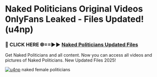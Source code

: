 # Naked Politicians Original Videos 0nlyFans Leaked - Files Updated! (u4np)

<h3>🔴 CLICK HERE 🌐==►► <a href="https://tinyurl.com/yckcrads" rel="nofollow">Naked Politicians Updated Files</a></h3>

Get Naked Politicians and all content. Now you can access all videos and pictures of Naked Politicians. New Updated Files 2025!

[![u4np](https://i.imgur.com/hpKpOFt.gif)](https://tinyurl.com/yckcrads)
naked female politicians